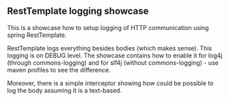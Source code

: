 ## RestTemplate logging showcase

This is a showcase how to setup logging of HTTP communication using spring RestTemplate.

RestTemplate logs everything besides bodies (which makes sense). This logging is on DEBUG level.
The showcase contains how to enable it for log4j (through commons-logging) and for slf4j 
(without commons-logging) - use maven profiles to see the difference.

Moreover, there is a simple interceptor showing how could be possible to log the body assuming it is a text-based.